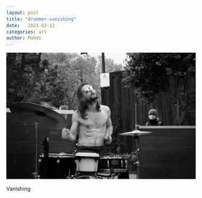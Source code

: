 ```yaml
---
layout: post
title: "drummer-vanishing"
date:   2021-03-12
categories: art
author: Mahdi
---
```


![drummer-vanishing](/img/arts/drummer-vanishing.jpg)

<span class='image-details'>
Vanishing
</span>
